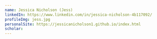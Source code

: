 ```yaml
---
name: Jessica Nicholson (Jess)
linkedIn: https://www.linkedin.com/in/jessica-nicholson-4b117092/
profileImg: jess.jpg
personalSite: https://jessicanicholson1.github.io/index.html
scholar: 
---
```

